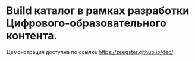 # Build каталог в рамках разработки Цифрового-образовательного контента.

Демонстрация доступна по ссылке https://zeegster.github.io/dec/
